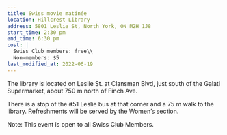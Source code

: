 ```yaml
---
title: Swiss movie matinée
location: Hillcrest Library
address: 5801 Leslie St, North York, ON M2H 1J8
start_time: 2:30 pm
end_time: 6:30 pm
cost: |
  Swiss Club members: free\\
  Non-members: $5
last_modified_at: 2022-06-19
---
```


The library is located on Leslie St. at Clansman Blvd, just south of the Galati
Supermarket, about 750 m north of Finch Ave.

There is a stop of the #51 Leslie bus at that corner and a 75 m walk to the
library. Refreshments will be served by the Women’s section.

Note: This event is open to all Swiss Club Members.
